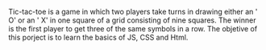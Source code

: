 Tic-tac-toe is a game in which two players take turns in drawing either an ' O' or an ' X' in one square of a grid consisting of nine squares. 
The winner is the first player to get three of the same symbols in a row.
The objetive of this porject is to learn the basics of JS, CSS and Html.
